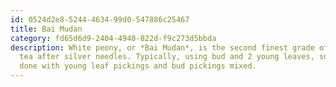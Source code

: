 ```yaml
---
id: 0524d2e8-5244-4634-99d0-547886c25467
title: Bai Mudan
category: fd65d6d9-2404-4940-822d-f9c273d5bbda
description: White peony, or *Bai Mudan*, is the second finest grade of white
  tea after silver needles. Typically, using bud and 2 young leaves, sometimes
  done with young leaf pickings and bud pickings mixed.
---
```

